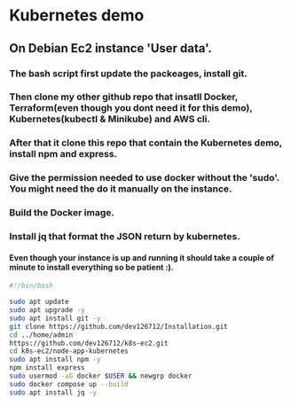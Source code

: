 # Kubernetes demo



## On Debian Ec2 instance 'User data'.
### The bash script first update the packeages, install git. 
### Then clone my other github repo that insatll Docker, Terraform(even though you dont need it for this demo), Kubernetes(kubectl & Minikube) and AWS cli. 
### After that it clone this repo that contain the Kubernetes demo, install npm and express.
### Give the permission needed to use docker without the 'sudo'. You might need the do it manually on the instance.
### Build the Docker image.
### Install jq that format the JSON return by kubernetes.
#### Even though your instance is up and running it should take a couple of minute to install everything so be patient :).

``` bash
#!/bin/bash

sudo apt update
sudo apt upgrade -y
sudo apt install git -y
git clone https://github.com/dev126712/Installation.git
cd ../home/admin
https://github.com/dev126712/k8s-ec2.git
cd k8s-ec2/node-app-kubernetes
sudo apt install npm -y
npm install express
sudo usermod -aG docker $USER && newgrp docker
sudo docker compose up --build
sudo apt install jq -y

```

